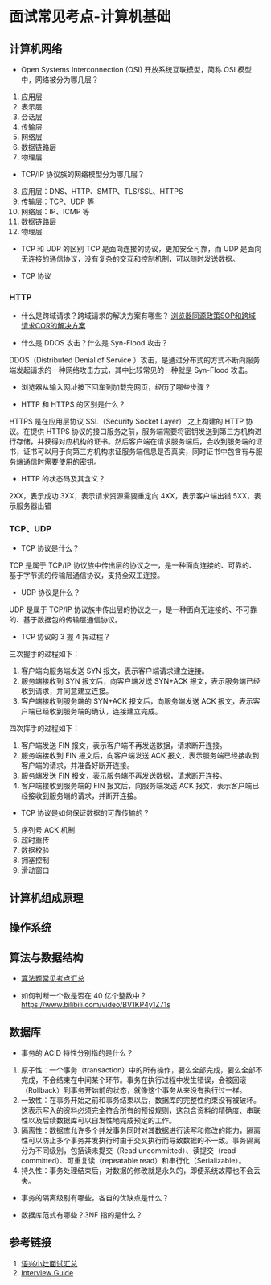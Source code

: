 # 面试常见考点-计算机基础


## 计算机网络

- Open Systems Interconnection (OSI) 开放系统互联模型，简称 OSI 模型中，网络被分为哪几层？
1. 应用层
2. 表示层
3. 会话层
4. 传输层
5. 网络层
6. 数据链路层
7. 物理层

- TCP/IP 协议族的网络模型分为哪几层？
8. 应用层：DNS、HTTP、SMTP、TLS/SSL、HTTPS
9. 传输层：TCP、UDP 等
10. 网络层：IP、ICMP 等
11. 数据链路层
12. 物理层

- TCP 和 UDP 的区别
TCP 是面向连接的协议，更加安全可靠，而 UDP 是面向无连接的通信协议，没有复杂的交互和控制机制，可以随时发送数据。

- TCP 协议

### HTTP

- 什么是跨域请求？跨域请求的解决方案有哪些？
[浏览器同源政策SOP和跨域请求COR的解决方案](work/tools/Browser/浏览器同源政策SOP和跨域请求COR的解决方案.md)

- 什么是 DDOS 攻击？什么是 Syn-Flood 攻击？

DDOS（Distributed Denial of Service ）攻击，是通过分布式的方式不断向服务端发起请求的一种网络攻击方式，其中比较常见的一种就是 Syn-Flood 攻击。

- 浏览器从输入网址按下回车到加载完网页，经历了哪些步骤？



- HTTP 和 HTTPS 的区别是什么？

HTTPS 是在应用层协议 SSL（Security Socket Layer） 之上构建的 HTTP 协议。在提供 HTTPS 协议的接口服务之前，服务端需要将密钥发送到第三方机构进行存储，并获得对应机构的证书。然后客户端在请求服务端后，会收到服务端的证书，证书可以用于向第三方机构求证服务端信息是否真实，同时证书中包含有与服务端通信时需要使用的密钥。

- HTTP 的状态码及其含义？

2XX，表示成功
3XX，表示请求资源需要重定向
4XX，表示客户端出错
5XX，表示服务器出错

### TCP、UDP


- TCP 协议是什么？

TCP 是属于 TCP/IP 协议族中传出层的协议之一，是一种面向连接的、可靠的、基于字节流的传输层通信协议，支持全双工连接。

- UDP 协议是什么？

UDP 是属于 TCP/IP 协议族中传出层的协议之一，是一种面向无连接的、不可靠的、基于数据包的传输层通信协议。

- TCP 协议的 3 握 4 挥过程？

三次握手的过程如下：
1. 客户端向服务端发送 SYN 报文，表示客户端请求建立连接。
2. 服务端接收到 SYN 报文后，向客户端发送 SYN+ACK 报文，表示服务端已经收到请求，并同意建立连接。
3. 客户端接收到服务端的 SYN+ACK 报文后，向服务端发送 ACK 报文，表示客户端已经收到服务端的确认，连接建立完成。

四次挥手的过程如下：
1. 客户端发送 FIN 报文，表示客户端不再发送数据，请求断开连接。
2. 服务端接收到 FIN 报文后，向客户端发送 ACK 报文，表示服务端已经接收到客户端的请求，并准备好断开连接。
3. 服务端发送 FIN 报文，表示服务端不再发送数据，请求断开连接。
4. 客户端接收到服务端的 FIN 报文后，向服务端发送 ACK 报文，表示客户端已经接收到服务端的请求，并断开连接。

- TCP 协议是如何保证数据的可靠传输的？
5. 序列号 ACK 机制
6. 超时重传
7. 数据校验
8. 拥塞控制
9. 滑动窗口

## 计算机组成原理


## 操作系统



## 算法与数据结构


- [算法题常见考点汇总](learning/subjects/Computer/Data-Structures-and-Algorithm/算法题常见考点汇总.md)

- 如何判断一个数是否在 40 亿个整数中？
https://www.bilibili.com/video/BV1KP4y1Z71s


## 数据库

- 事务的 ACID 特性分别指的是什么？

1. 原子性：一个事务（transaction）中的所有操作，要么全部完成，要么全部不完成，不会结束在中间某个环节。事务在执行过程中发生错误，会被回滚（Rollback）到事务开始前的状态，就像这个事务从来没有执行过一样。
2. 一致性：在事务开始之前和事务结束以后，数据库的完整性约束没有被破坏。这表示写入的资料必须完全符合所有的预设规则，这包含资料的精确度、串联性以及后续数据库可以自发性地完成预定的工作。
3. 隔离性：数据库允许多个并发事务同时对其数据进行读写和修改的能力，隔离性可以防止多个事务并发执行时由于交叉执行而导致数据的不一致。事务隔离分为不同级别，包括读未提交（Read uncommitted）、读提交（read committed）、可重复读（repeatable read）和串行化（Serializable）。
4. 持久性：事务处理结束后，对数据的修改就是永久的，即便系统故障也不会丢失。

- 事务的隔离级别有哪些，各自的优缺点是什么？



- 数据库范式有哪些？3NF 指的是什么？



## 参考链接
1. [语兴小灶面试汇总](https://oxtwry26ao.feishu.cn/mindnotes/bmncnvd5ZN4z5Rpaf5A6MQN79Rh#mindmap)
2. [Interview Guide](https://top.interviewguide.cn/)